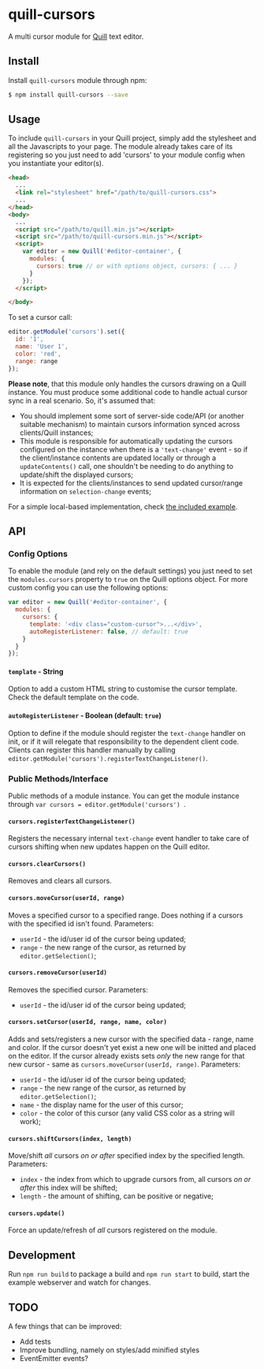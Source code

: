 # quill-cursors
A multi cursor module for [Quill](https://github.com/quilljs/quill) text editor.

## Install

Install `quill-cursors` module through npm:

```bash
$ npm install quill-cursors --save
```

## Usage

To include `quill-cursors` in your Quill project, simply add the stylesheet and all the Javascripts to your page. The module already takes care of its registering so you just need to add 'cursors' to your module config when you instantiate your editor(s).

```html
<head>
  ...
  <link rel="stylesheet" href="/path/to/quill-cursors.css">
  ...
</head>
<body>
  ...
  <script src="/path/to/quill.min.js"></script>
  <script src="/path/to/quill-cursors.min.js"></script>
  <script>
    var editor = new Quill('#editor-container', {
      modules: {
        cursors: true // or with options object, cursors: { ... }
      }
    });
  </script>

</body>
```

To set a cursor call:

```javascript
editor.getModule('cursors').set({
  id: '1',
  name: 'User 1',
  color: 'red',
  range: range
});
```

**Please note**, that this module only handles the cursors drawing on a Quill instance. You must produce some additional code to handle actual cursor sync in a real scenario. So, it's assumed that:

* You should implement some sort of server-side code/API (or another suitable mechanism) to maintain cursors information synced across clients/Quill instances;
* This module is responsible for automatically updating the cursors configured on the instance when there is a `'text-change'` event - so if the client/instance contents are updated locally or through a `updateContents()` call, one shouldn't be needing to do anything to update/shift the displayed cursors;
* It is expected for the clients/instances to send updated cursor/range information on `selection-change` events;​

For a simple local-based implementation, check [the included example](example).

## API

### Config Options

To enable the module (and rely on the default settings) you just need to set the `modules.cursors` property to `true` on the Quill options object. For more custom config you can use the following options:

```javascript
var editor = new Quill('#editor-container', {
  modules: {
    cursors: {
      template: '<div class="custom-cursor">...</div>',
      autoRegisterListener: false, // default: true
    }
  }
});
```

#### `template` - String

Option to add a custom HTML string to customise the cursor template. Check the default template on the code.

#### `autoRegisterListener` - Boolean (default: `true`)

Option to define if the module should register the `text-change` handler on init, or if it will relegate that responsibility to the dependent client code. Clients can register this handler manually by calling `editor.getModule('cursors').registerTextChangeListener()`.

### Public Methods/Interface

Public methods of a module instance. You can get the module instance through `var cursors = editor.getModule('cursors') `.

#### `cursors.registerTextChangeListener()`

Registers the necessary internal `text-change` event handler to take care of cursors shifting when new updates happen on the Quill editor.

#### `cursors.clearCursors()`

Removes and clears all cursors.

#### `cursors.moveCursor(userId, range)`

Moves a specified cursor to a specified range. Does nothing if a cursors with the specified id isn't found. Parameters:

* `userId` - the id/user id of the cursor being updated; 
* `range` - the new range of the cursor, as returned by `editor.getSelection()`;

#### `cursors.removeCursor(userId)`

Removes the specified cursor. Parameters:

* `userId` - the id/user id of the cursor being updated;

#### `cursors.setCursor(userId, range, name, color)`

Adds and sets/registers a new cursor with the specified data - range, name and color. If the cursor doesn't yet exist a new one will be initted and placed on the editor. If the cursor already exists sets _only_ the new range for that new cursor - same as `cursors.moveCursor(userId, range)`. Parameters:

* `userId` - the id/user id of the cursor being updated;
* `range` - the new range of the cursor, as returned by `editor.getSelection()`;
* `name` - the display name for the user of this cursor;
* `color` - the color of this cursor (any valid CSS color as a string will work);

#### `cursors.shiftCursors(index, length)`

Move/shift _all_ cursors _on or after_ specified index by the specified length. Parameters:

* `index` - the index from which to upgrade cursors from, all cursors _on or after_ this index will be shifted;
* `length` - the amount of shifting, can be positive or negative;

#### `cursors.update()`

Force an update/refresh of _all_ cursors registered on the module.

## Development

Run `npm run build` to package a build and `npm run start` to build, start the example webserver and watch for changes.

## TODO

A few things that can be improved:

* Add tests
* Improve bundling, namely on styles/add minified styles
* EventEmitter events?
